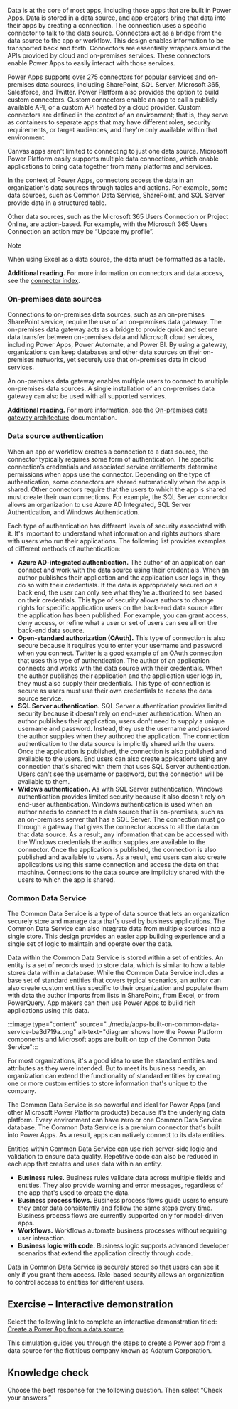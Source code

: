 Data is at the core of most apps, including those apps that are built in Power Apps. Data is stored in a data source, and app creators bring that data into their apps by creating a connection. The connection uses a specific connector to talk to the data source. Connectors act as a bridge from the data source to the app or workflow. This design enables information to be transported back and forth. Connectors are essentially wrappers around the APIs provided by cloud and on-premises services. These connectors enable Power Apps to easily interact with those services.

Power Apps supports over 275 connectors for popular services and on-premises data sources, including SharePoint, SQL Server, Microsoft 365, Salesforce, and Twitter. Power Platform also provides the option to build custom connectors. Custom connectors enable an app to call a publicly available API, or a custom API hosted by a cloud provider. Custom connectors are defined in the context of an environment; that is, they serve as containers to separate apps that may have different roles, security requirements, or target audiences, and they're only available within that environment.

Canvas apps aren't limited to connecting to just one data source. Microsoft Power Platform easily supports multiple data connections, which enable applications to bring data together from many platforms and services.

In the context of Power Apps, connectors access the data in an organization's data sources through tables and actions. For example, some data sources, such as Common Data Service, SharePoint, and SQL Server provide data in a structured table.

Other data sources, such as the Microsoft 365 Users Connection or Project Online, are action-based. For example, with the Microsoft 365 Users Connection an action may be “Update my profile”.

> [!NOTE]
> When using Excel as a data source, the data must be formatted as a table.

**Additional reading.** For more information on connectors and data access, see the [connector index](/connectors/index?azure-portal=true).

### On-premises data sources

Connections to on-premises data sources, such as an on-premises SharePoint service, require the use of an on-premises data gateway. The on-premises data gateway acts as a bridge to provide quick and secure data transfer between on-premises data and Microsoft cloud services, including Power Apps, Power Automate, and Power BI. By using a gateway, organizations can keep databases and other data sources on their on-premises networks, yet securely use that on-premises data in cloud services.

An on-premises data gateway enables multiple users to connect to multiple on-premises data sources. A single installation of an on-premises data gateway can also be used with all supported services.

**Additional reading.** For more information, see the [On-premises data gateway architecture](/data-integration/gateway/service-gateway-onprem-indepth?azure-portal=true) documentation.

### Data source authentication

When an app or workflow creates a connection to a data source, the connector typically requires some form of authentication. The specific connection’s credentials and associated service entitlements determine permissions when apps use the connector. Depending on the type of authentication, some connectors are shared automatically when the app is shared. Other connectors require that the users to which the app is shared must create their own connections. For example, the SQL Server connector allows an organization to use Azure AD Integrated, SQL Server Authentication, and Windows Authentication.

Each type of authentication has different levels of security associated with it. It's important to understand what information and rights authors share with users who run their applications. The following list provides examples of different methods of authentication:

 -  **Azure AD-integrated authentication.** The author of an application can connect and work with the data source using their credentials. When an author publishes their application and the application user logs in, they do so with their credentials. If the data is appropriately secured on a back end, the user can only see what they're authorized to see based on their credentials. This type of security allows authors to change rights for specific application users on the back-end data source after the application has been published. For example, you can grant access, deny access, or refine what a user or set of users can see all on the back-end data source.
 -  **Open-standard authorization (OAuth).** This type of connection is also secure because it requires you to enter your username and password when you connect. Twitter is a good example of an OAuth connection that uses this type of authentication. The author of an application connects and works with the data source with their credentials. When the author publishes their application and the application user logs in, they must also supply their credentials. This type of connection is secure as users must use their own credentials to access the data source service.
 -  **SQL Server authentication.** SQL Server authentication provides limited security because it doesn't rely on end-user authentication. When an author publishes their application, users don't need to supply a unique username and password. Instead, they use the username and password the author supplies when they authored the application. The connection authentication to the data source is implicitly shared with the users. Once the application is published, the connection is also published and available to the users. End users can also create applications using any connection that's shared with them that uses SQL Server authentication. Users can't see the username or password, but the connection will be available to them.
 -  **Widows authentication.** As with SQL Server authentication, Windows authentication provides limited security because it also doesn't rely on end-user authentication. Windows authentication is used when an author needs to connect to a data source that is on-premises, such as an on-premises server that has a SQL Server. The connection must go through a gateway that gives the connector access to all the data on that data source. As a result, any information that can be accessed with the Windows credentials the author supplies are available to the connector. Once the application is published, the connection is also published and available to users. As a result, end users can also create applications using this same connection and access the data on that machine. Connections to the data source are implicitly shared with the users to which the app is shared.

### Common Data Service

The Common Data Service is a type of data source that lets an organization securely store and manage data that's used by business applications. The Common Data Service can also integrate data from multiple sources into a single store. This design provides an easier app building experience and a single set of logic to maintain and operate over the data.

Data within the Common Data Service is stored within a set of entities. An entity is a set of records used to store data, which is similar to how a table stores data within a database. While the Common Data Service includes a base set of standard entities that covers typical scenarios, an author can also create custom entities specific to their organization and populate them with data the author imports from lists in SharePoint, from Excel, or from PowerQuery. App makers can then use Power Apps to build rich applications using this data.

:::image type="content" source="../media/apps-built-on-common-data-service-ba3d719a.png" alt-text="diagram shows how the Power Platform components and Microsoft apps are built on top of the Common Data Service":::


For most organizations, it's a good idea to use the standard entities and attributes as they were intended. But to meet its business needs, an organization can extend the functionality of standard entities by creating one or more custom entities to store information that's unique to the company.

The Common Data Service is so powerful and ideal for Power Apps (and other Microsoft Power Platform products) because it's the underlying data platform. Every environment can have zero or one Common Data Service database. The Common Data Service is a premium connector that's built into Power Apps. As a result, apps can natively connect to its data entities.

Entities within Common Data Service can use rich server-side logic and validation to ensure data quality. Repetitive code can also be reduced in each app that creates and uses data within an entity.‎

 -  **Business rules.** Business rules validate data across multiple fields and entities. They also provide warning and error messages, regardless of the app that's used to create the data.
 -  **Business process flows.** Business process flows guide users to ensure they enter data consistently and follow the same steps every time. Business process flows are currently supported only for model-driven apps.
 -  **Workflows.** Workflows automate business processes without requiring user interaction.
 -  **Business logic with code.** Business logic supports advanced developer scenarios that extend the application directly through code.

Data in Common Data Service is securely stored so that users can see it only if you grant them access. Role-based security allows an organization to control access to entities for different users.

## **Exercise – Interactive demonstration**

Select the following link to complete an interactive demonstration titled: [Create a Power App from a data source](https://edxinteractivepage.blob.core.windows.net/edxpages/MS-100/M4-L3-E6-T2/index.html?azure-portal=true).

This simulation guides you through the steps to create a Power app from a data source for the fictitious company known as Adatum Corporation.

## Knowledge check

Choose the best response for the following question. Then select “Check your answers.”